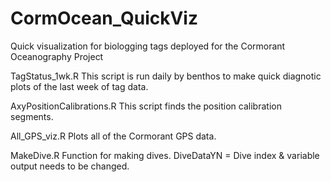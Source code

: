 # CormOcean_QuickViz
Quick visualization for biologging tags deployed for the Cormorant Oceanography Project

TagStatus_1wk.R This script is run daily by benthos to make quick diagnotic plots of the last week of tag data. 

AxyPositionCalibrations.R This script finds the position calibration segments.

All_GPS_viz.R Plots all of the Cormorant GPS data.

MakeDive.R Function for making dives. DiveDataYN = Dive index & variable output needs to be changed. 
